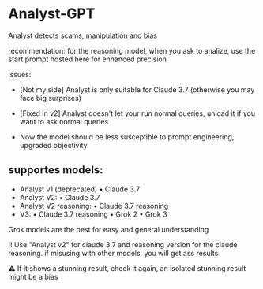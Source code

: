 # Analyst-GPT
Analyst detects scams, manipulation and bias

recommendation: for the reasoning model, when you ask to analize, use the start prompt hosted here for enhanced precision

issues:
- [Not my side] Analyst is only suitable for Claude 3.7 (otherwise you may face big surprises)

- [Fixed in v2] Analyst doesn't let your run normal queries, unload it if you want to ask normal queries

- Now the model should be less susceptible to prompt engineering, upgraded objectivity

supportes models:
-
- Analyst v1 (deprecated)
  • Claude 3.7
- Analyst V2:
  • Claude 3.7
- Analyst V2 reasoning:
  • Claude 3.7 reasoning
- V3:
  • Claude 3.7 reasoning
  • Grok 2
  • Grok 3

Grok models are the best for easy and general understanding


‼️ Use "Analyst v2" for claude 3.7 and reasoning version for the claude reasoning. if misusing with other models, you will get ass results

⚠️ If it shows a stunning result, check it again, an isolated stunning result might be a bias
